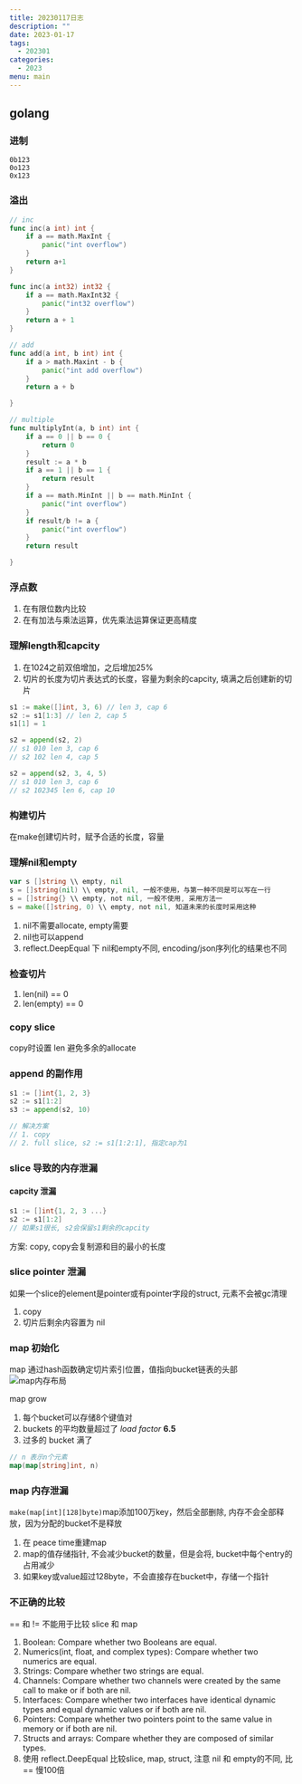 ```yaml
---
title: 20230117日志
description: ""
date: 2023-01-17
tags:
  - 202301
categories:
  - 2023
menu: main
---
```


## golang

### 进制

```golang
0b123
0o123
0x123
```

<!--more-->

### 溢出

```go
// inc
func inc(a int) int {
    if a == math.MaxInt {
        panic("int overflow")
    }
    return a+1
}

func inc(a int32) int32 {
    if a == math.MaxInt32 {
        panic("int32 overflow")
    }
    return a + 1
}

// add
func add(a int, b int) int {
    if a > math.Maxint - b {
        panic("int add overflow")
    }
    return a + b

}

// multiple
func multiplyInt(a, b int) int {
    if a == 0 || b == 0 {
        return 0
    }
    result := a * b
    if a == 1 || b == 1 {
        return result
    }
    if a == math.MinInt || b == math.MinInt {
        panic("int overflow")
    }
    if result/b != a {
        panic("int overflow")
    }
    return result

}
```

### 浮点数

1. 在有限位数内比较
2. 在有加法与乘法运算，优先乘法运算保证更高精度

### 理解length和capcity

1. 在1024之前双倍增加，之后增加25%
2. 切片的长度为切片表达式的长度，容量为剩余的capcity, 填满之后创建新的切片

```go
s1 := make([]int, 3, 6) // len 3, cap 6
s2 := s1[1:3] // len 2, cap 5
s1[1] = 1

s2 = append(s2, 2)
// s1 010 len 3, cap 6
// s2 102 len 4, cap 5

s2 = append(s2, 3, 4, 5)
// s1 010 len 3, cap 6
// s2 102345 len 6, cap 10
```

### 构建切片

在make创建切片时，赋予合适的长度，容量

### 理解nil和empty

```go
var s []string \\ empty, nil
s = []string(nil) \\ empty, nil, 一般不使用，与第一种不同是可以写在一行
s = []string{} \\ empty, not nil, 一般不使用, 采用方法一
s = make([]string, 0) \\ empty, not nil, 知道未来的长度时采用这种
```

1. nil不需要allocate, empty需要
2. nil也可以append
3. reflect.DeepEqual 下 nil和empty不同, encoding/json序列化的结果也不同

### 检查切片

1. len(nil) == 0
2. len(empty) == 0

### copy slice

copy时设置 len 避免多余的allocate

### append 的副作用

```go
s1 := []int{1, 2, 3}
s2 := s1[1:2]
s3 := append(s2, 10)

// 解决方案
// 1. copy
// 2. full slice, s2 := s1[1:2:1], 指定cap为1
```

### slice 导致的内存泄漏

#### capcity 泄漏

```go
s1 := []int{1, 2, 3 ...}
s2 := s1[1:2]
// 如果s1很长, s2会保留s1剩余的capcity
```

方案: copy, copy会复制源和目的最小的长度

### slice pointer 泄漏

如果一个slice的element是pointer或有pointer字段的struct, 元素不会被gc清理

1. copy
2. 切片后剩余内容置为 nil

### map 初始化

map 通过hash函数确定切片索引位置，值指向bucket链表的头部
![map内存布局](/imgs/map.png)

map grow

1. 每个bucket可以存储8个键值对
2. buckets 的平均数量超过了 _load factor_ **6.5**
3. 过多的 bucket 满了

```go
// n 表示n个元素
map(map[string]int, n)
```

### map 内存泄漏

```make(map[int][128]byte)```map添加100万key，然后全部删除, 内存不会全部释放，因为分配的bucket不是释放

1. 在 peace time重建map
2. map的值存储指针, 不会减少bucket的数量，但是会将, bucket中每个entry的占用减少
3. 如果key或value超过128byte，不会直接存在bucket中，存储一个指针

### 不正确的比较

== 和 != 不能用于比较 slice 和 map

1. Boolean: Compare whether two Booleans are equal.
2. Numerics(int, float, and complex types): Compare whether two numerics are equal.
3. Strings: Compare whether two strings are equal.
4. Channels: Compare whether two channels were created by the same call to make or if both are nil.
5. Interfaces: Compare whether two interfaces have identical dynamic types and equal dynamic values or if both are nil.
6. Pointers: Compare whether two pointers point to the same value in memory or if both are nil.
7. Structs and arrays: Compare whether they are composed of similar types.
8. 使用 reflect.DeepEqual 比较slice, map, struct, 注意 nil 和 empty的不同, 比 == 慢100倍
